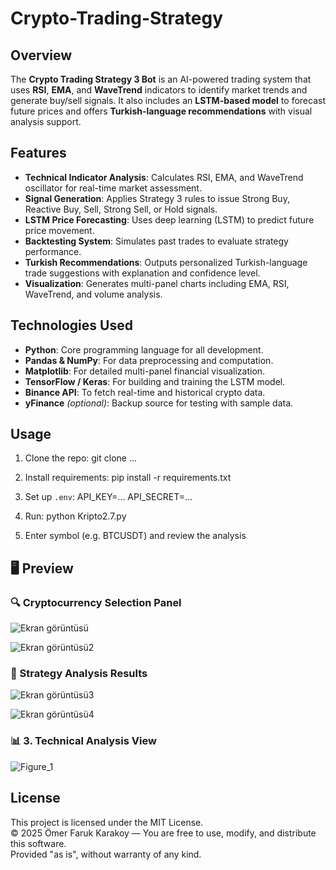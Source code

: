 # Crypto-Trading-Strategy

## Overview

The **Crypto Trading Strategy 3 Bot** is an AI-powered trading system that uses **RSI**, **EMA**, and **WaveTrend** indicators to identify market trends and generate buy/sell signals. It also includes an **LSTM-based model** to forecast future prices and offers **Turkish-language recommendations** with visual analysis support.



## Features

- **Technical Indicator Analysis**: Calculates RSI, EMA, and WaveTrend oscillator for real-time market assessment.
- **Signal Generation**: Applies Strategy 3 rules to issue Strong Buy, Reactive Buy, Sell, Strong Sell, or Hold signals.
- **LSTM Price Forecasting**: Uses deep learning (LSTM) to predict future price movement.
- **Backtesting System**: Simulates past trades to evaluate strategy performance.
- **Turkish Recommendations**: Outputs personalized Turkish-language trade suggestions with explanation and confidence level.
- **Visualization**: Generates multi-panel charts including EMA, RSI, WaveTrend, and volume analysis.

## Technologies Used

- **Python**: Core programming language for all development.
- **Pandas & NumPy**: For data preprocessing and computation.
- **Matplotlib**: For detailed multi-panel financial visualization.
- **TensorFlow / Keras**: For building and training the LSTM model.
- **Binance API**: To fetch real-time and historical crypto data.
- **yFinance** *(optional)*: Backup source for testing with sample data.

## Usage

1. Clone the repo:
   git clone ...

2. Install requirements:
   pip install -r requirements.txt

3. Set up `.env`:
   API_KEY=...
   API_SECRET=...

4. Run:
   python Kripto2.7.py

5. Enter symbol (e.g. BTCUSDT) and review the analysis

## 🖥️ Preview 
### 🔍 Cryptocurrency Selection Panel
![Ekran görüntüsü](https://github.com/user-attachments/assets/82ad2ca1-9b2a-4b76-bb18-f5b1fd7170d1)

![Ekran görüntüsü2](https://github.com/user-attachments/assets/42fd6d27-eb5c-42e0-b1ac-0bb3eaf8eab7)

### 🤖 Strategy Analysis Results
![Ekran görüntüsü3](https://github.com/user-attachments/assets/8e89f57e-a62b-4c74-977d-ff48ef888875)

![Ekran görüntüsü4](https://github.com/user-attachments/assets/4dfb4c2e-7747-4230-8748-18a2f07a725f)

### 📊 3. Technical Analysis View  
![Figure_1](https://github.com/user-attachments/assets/23735f1f-7d62-4183-ad35-d77bfae1558b)





## License

This project is licensed under the MIT License.  
© 2025 Ömer Faruk Karakoy — You are free to use, modify, and distribute this software.  
Provided "as is", without warranty of any kind.

